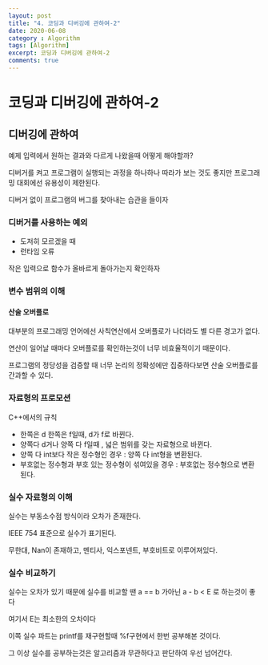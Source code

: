 ```yaml
---
layout: post
title: "4. 코딩과 디버깅에 관하여-2"
date: 2020-06-08
category : Algorithm
tags: [Algorithm]
excerpt: 코딩과 디버깅에 관하여-2
comments: true
---
```


# 코딩과 디버깅에 관하여-2

## 디버깅에 관하여

예제 입력에서 원하는 결과와 다르게 나왔을때 어떻게 해야할까?

디버거를 켜고 프로그램이 실행되는 과정을 하나하나 따라가 보는 것도 좋지만 프로그래밍 대회에선 유용성이 제한된다.

디버거 없이 프로그램의 버그를 찾아내는 습관을 들이자

### 디버거를 사용하는 예외

- 도저히 모르겠을 때
- 런타임 오류



작은 입력으로 함수가 올바르게 돌아가는지 확인하자



### 변수 범위의 이해

#### 산술 오버플로

대부분의 프로그래밍 언어에선 사칙연산에서 오버플로가 나더라도 별 다른 경고가 없다.

연산이 일어날 때마다 오버플로를 확인하는것이 너무 비효율적이기 때문이다.



프로그램의 정당성을 검증할 때 너무 논리의 정확성에만 집중하다보면 산술 오버플로를 간과할 수 있다.

### 자료형의 프로모션

C++에서의 규칙

- 한쪽은 d 한쪽은 f일때, d가 f로 바뀐다.
- 양쪽다 d거나 양쪽 다 f일때 ,  넓은 범위를 갖는 자료형으로 바뀐다.
- 양쪽 다 int보다 작은 정수형인 경우 : 양쪽 다 int형을 변환된다.
- 부호없는 정수형과 부호 있는 정수형이 섞여있을 경우 : 부호없는 정수형으로 변환된다.



### 실수 자료형의 이해

실수는 부동소수점 방식이라 오차가 존재한다.

IEEE 754 표준으로 실수가 표기된다.

무한대, Nan이 존재하고, 멘티사, 익스포넨트, 부호비트로 이루어져있다.



### 실수 비교하기

실수는 오차가 있기 때문에 실수를 비교할 땐 a == b 가아닌 a - b < E 로 하는것이 좋다

여기서 E는 최소한의 오차이다



이쪽 실수 파트는 printf를 재구현할때 %f구현에서 한번 공부해본 것이다.

그 이상 실수를 공부하는것은 알고리즘과 무관하다고 판단하여 우선 넘어간다.